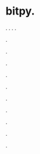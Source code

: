 # bitpy.
.
.
.
.












.






















































.
























.



























.

















































































.































































.































































































.















.


































































.






























.
